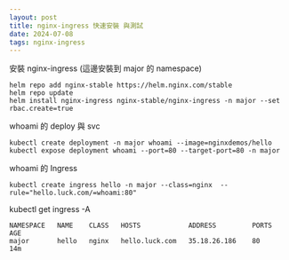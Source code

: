```yaml
---
layout: post
title: nginx-ingress 快速安裝 與測試
date: 2024-07-08
tags: nginx-ingress
---
```


安裝 nginx-ingress (這邊安裝到 major 的 namespace)
```
helm repo add nginx-stable https://helm.nginx.com/stable
helm repo update
helm install nginx-ingress nginx-stable/nginx-ingress -n major --set rbac.create=true
```

whoami 的 deploy 與 svc
```
kubectl create deployment -n major whoami --image=nginxdemos/hello
kubectl expose deployment whoami --port=80 --target-port=80 -n major
```

whoami 的 Ingress
```
kubectl create ingress hello -n major --class=nginx  --rule="hello.luck.com/=whoami:80"
```

kubectl get ingress -A
```
NAMESPACE   NAME    CLASS   HOSTS            ADDRESS         PORTS   AGE
major       hello   nginx   hello.luck.com   35.18.26.186    80      14m
``` 
